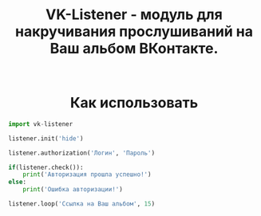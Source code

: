 <h1 align="center">VK-Listener - модуль для накручивания прослушиваний на Ваш альбом ВКонтакте.</h1>

<br>

<h1 align="center"> Как использовать </h1>


```python
import vk-listener

listener.init('hide')

listener.authorization('Логин', 'Пароль')

if(listener.check()):
	print('Авторизация прошла успешно!')
else:
	print('Ошибка авторизации!')

listener.loop('Ссылка на Ваш альбом', 15)
```
